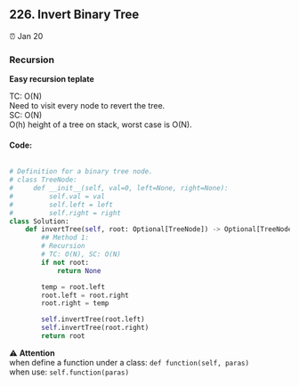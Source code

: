 ## 226. Invert Binary Tree

:alarm_clock: Jan 20

### Recursion

**Easy recursion teplate**

TC: O(N)\
Need to visit every node to revert the tree.\
SC: O(N)\
O(h) height of a tree on stack, worst case is O(N).

#### Code:
```python

# Definition for a binary tree node.
# class TreeNode:
#     def __init__(self, val=0, left=None, right=None):
#         self.val = val
#         self.left = left
#         self.right = right
class Solution:
    def invertTree(self, root: Optional[TreeNode]) -> Optional[TreeNode]:
        ## Method 1:
        # Recursion
        # TC: O(N), SC: O(N)
        if not root:
            return None

        temp = root.left
        root.left = root.right
        root.right = temp

        self.invertTree(root.left)
        self.invertTree(root.right)
        return root

```

:warning: **Attention**\
when define a function under a class: `def function(self, paras)` \
when use: `self.function(paras)`
